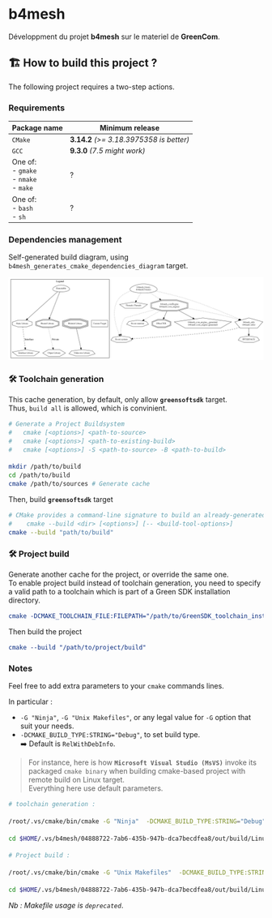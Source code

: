 # **b4mesh**

Développment du projet **b4mesh** sur le materiel de **GreenCom**.

## 🏗️ How to build this project ?

The following project requires a two-step actions.

### Requirements

| Package name | Minimum release |
| ------------ | --------------- |
| `CMake`        | **3.14.2** *(>= 3.18.3975358 is better)* |
| `GCC`          | **9.3.0** *(7.5 might work)* |
| One of:<br>- `gmake`<br>- `nmake`<br>- `make` | ? |
| One of:<br>- `bash`<br>- `sh`      | ? |

### Dependencies management

Self-generated build diagram, using `b4mesh_generates_cmake_dependencies_diagram` target.

![Self-generated build diagram](./doc/build/dependencies_diagram.png?raw=true)

### 🛠️ Toolchain generation

This cache generation, by default, only allow **`greensoftsdk`** target.  
Thus, `build all` is allowed, which is convinient.

```bash
# Generate a Project Buildsystem
#   cmake [<options>] <path-to-source>
#   cmake [<options>] <path-to-existing-build>
#   cmake [<options>] -S <path-to-source> -B <path-to-build>

mkdir /path/to/build
cd /path/to/build
cmake /path/to/sources # Generate cache
```

Then, build **`greensoftsdk`** target

```bash
# CMake provides a command-line signature to build an already-generated project binary tree:
#    cmake --build <dir> [<options>] [-- <build-tool-options>]
cmake --build "path/to/build"
```

### 🛠️ Project build

Generate another cache for the project, or override the same one.  
To enable project build instead of toolchain generation, you need to specify a valid path to a toolchain which is part of a Green SDK installation directory.

```cmake
cmake -DCMAKE_TOOLCHAIN_FILE:FILEPATH="/path/to/GreenSDK_toolchain_install/toolchainfile.cmake"
```

Then build the project
```cmake
cmake --build "/path/to/project/build"
```

### Notes

Feel free to add extra parameters to your `cmake` commands lines.

In particular :

- `-G "Ninja"`, `-G "Unix Makefiles"`, or any legal value for `-G` option that suit your needs.
- `-DCMAKE_BUILD_TYPE:STRING="Debug"`, to set build type.  
  ➡️ Default is `RelWithDebInfo`.

> For instance, here is how **`Microsoft Visual Studio (MsVS)`** invoke its packaged `cmake binary` when building cmake-based project with remote build on Linux target.  
Everything here use default parameters.

```bash
# toolchain generation :

/root/.vs/cmake/bin/cmake -G "Ninja"  -DCMAKE_BUILD_TYPE:STRING="Debug" -DCMAKE_INSTALL_PREFIX:PATH="$HOME/.vs/b4mesh/04888722-7ab6-435b-947b-dca7becdfea8/out/install/Linux-GCC-Debug_target_greensoftsdk" -DCMAKE_CXX_COMPILER:FILEPATH="/usr/bin/g++-9" -DCMAKE_C_COMPILER:FILEPATH="/usr/bin/gcc-9" --target greensoftsdk "/root/.vs/b4mesh/04888722-7ab6-435b-947b-dca7becdfea8/src/CMakeLists.txt";

cd $HOME/.vs/b4mesh/04888722-7ab6-435b-947b-dca7becdfea8/out/build/Linux-GCC-Debug_target_greensoftsdk;/root/.vs/cmake/bin/cmake --build "$HOME/.vs/b4mesh/04888722-7ab6-435b-947b-dca7becdfea8/out/build/Linux-GCC-Debug_target_greensoftsdk"  ;

# Project build :

/root/.vs/cmake/bin/cmake -G "Unix Makefiles"  -DCMAKE_BUILD_TYPE:STRING="Debug" -DCMAKE_INSTALL_PREFIX:PATH="$HOME/.vs/b4mesh/04888722-7ab6-435b-947b-dca7becdfea8/out/install/Linux-GCC-Debug-WithGreenSDK" -DCMAKE_TOOLCHAIN_FILE:FILEPATH="$HOME/.vs/b4mesh/04888722-7ab6-435b-947b-dca7becdfea8/out/install/Linux-GCC-Debug_target_greensoftsdk/toolchain/greensoftsdk/share/buildroot/toolchainfile.cmake"  "/root/.vs/b4mesh/04888722-7ab6-435b-947b-dca7becdfea8/src/CMakeLists.txt";

cd $HOME/.vs/b4mesh/04888722-7ab6-435b-947b-dca7becdfea8/out/build/Linux-GCC-Debug-WithGreenSDK;/root/.vs/cmake/bin/cmake --build "$HOME/.vs/b4mesh/04888722-7ab6-435b-947b-dca7becdfea8/out/build/Linux-GCC-Debug-WithGreenSDK"  ;
```

*Nb : Makefile usage is `deprecated`*.
